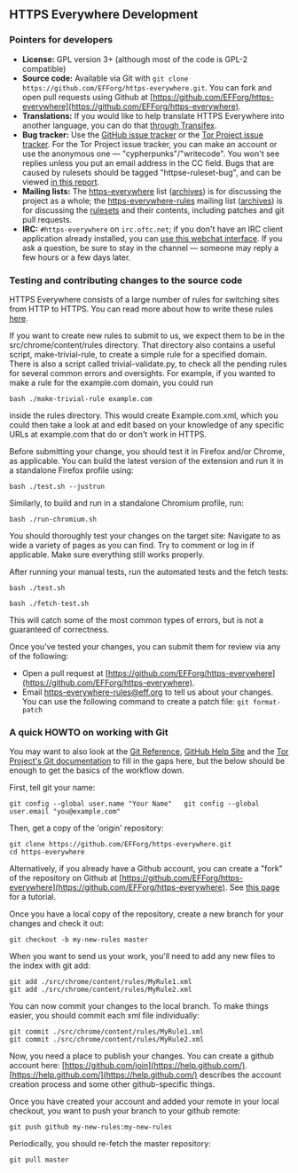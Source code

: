 ## HTTPS Everywhere Development

### Pointers for developers

- **License:** GPL version 3+ (although most of the code is GPL-2 compatible)
- **Source code:** Available via Git with `git clone https://github.com/EFForg/https-everywhere.git`. You can fork and open pull requests using Github at [https://github.com/EFForg/https-everywhere](https://github.com/EFForg/https-everywhere).
- **Translations:** If you would like to help translate HTTPS Everywhere into another language, you can do that [through Transifex](https://www.transifex.com/otf/torproject/).
- **Bug tracker:** Use the [GitHub issue tracker](https://github.com/EFForg/https-everywhere/issues/) or the [Tor Project issue tracker](https://trac.torproject.org/projects/tor/report/19). For the Tor Project issue tracker, you can make an account or use the anonymous one — "cypherpunks"/"writecode". You won't see replies unless you put an email address in the CC field. Bugs that are caused by rulesets should be tagged "httpse-ruleset-bug", and can be viewed [in this report](https://trac.torproject.org/projects/tor/report/48).
- **Mailing lists:** The [https-everywhere](https://lists.eff.org/mailman/listinfo/https-everywhere) list ([archives](https://lists.eff.org/pipermail/https-everywhere/)) is for discussing the project as a whole; the [https-everywhere-rules](https://lists.eff.org/mailman/listinfo/https-everywhere-rules) mailing list ([archives](https://lists.eff.org/pipermail/https-everywhere-rules)) is for discussing the [rulesets](https://www.eff.org/https-everywhere/rulesets) and their contents, including patches and git pull requests.
- **IRC:** `#https-everywhere` on `irc.oftc.net`; if you don't have an IRC client application already installed, you can [use this webchat interface](https://webchat.oftc.net/?channels=#https-everywhere). If you ask a question, be sure to stay in the channel — someone may reply a few hours or a few days later.

### Testing and contributing changes to the source code

HTTPS Everywhere consists of a large number of rules for switching sites from HTTP to HTTPS. You can read more about how to write these rules [here](https://www.eff.org/https-everywhere/rulesets).

If you want to create new rules to submit to us, we expect them to be in the src/chrome/content/rules directory. That directory also contains a useful script, make-trivial-rule, to create a simple rule for a specified domain. There is also a script called trivial-validate.py, to check all the pending rules for several common errors and oversights. For example, if you wanted to make a rule for the example.com domain, you could run

    bash ./make-trivial-rule example.com

inside the rules directory. This would create Example.com.xml, which you could then take a look at and edit based on your knowledge of any specific URLs at example.com that do or don't work in HTTPS.

Before submitting your change, you should test it in Firefox and/or Chrome, as applicable. You can build the latest version of the extension and run it in a standalone Firefox profile using:

    bash ./test.sh --justrun

Similarly, to build and run in a standalone Chromium profile, run:

    bash ./run-chromium.sh

You should thoroughly test your changes on the target site: Navigate to as wide a variety of pages as you can find. Try to comment or log in if applicable. Make sure everything still works properly.

After running your manual tests, run the automated tests and the fetch tests:

    bash ./test.sh

    bash ./fetch-test.sh

This will catch some of the most common types of errors, but is not a guaranteed of correctness.

Once you've tested your changes, you can submit them for review via any of the following:

- Open a pull request at [https://github.com/EFForg/https-everywhere](https://github.com/EFForg/https-everywhere).
- Email https-everywhere-rules@eff.org to tell us about your changes. You can use the following command to create a patch file: `git format-patch`

### A quick HOWTO on working with Git

You may want to also look at the [Git Reference](http://gitref.org/), [GitHub Help Site](https://help.github.com/) and the [Tor Project's Git documentation](https://gitweb.torproject.org/githax.git/tree/doc/Howto.txt) to fill in the gaps here, but the below should be enough to get the basics of the workflow down.

First, tell git your name:

    git config --global user.name "Your Name"   git config --global user.email "you@example.com"

Then, get a copy of the 'origin' repository:

    git clone https://github.com/EFForg/https-everywhere.git
    cd https-everywhere

Alternatively, if you already have a Github account, you can create a "fork" of the repository on Github at [https://github.com/EFForg/https-everywhere](https://github.com/EFForg/https-everywhere). See [this page](https://help.github.com/articles/fork-a-repo) for a tutorial.

Once you have a local copy of the repository, create a new branch for your changes and check it out:

    git checkout -b my-new-rules master

When you want to send us your work, you'll need to add any new files to the index with git add:

    git add ./src/chrome/content/rules/MyRule1.xml
    git add ./src/chrome/content/rules/MyRule2.xml

You can now commit your changes to the local branch. To make things easier, you should commit each xml file individually:

    git commit ./src/chrome/content/rules/MyRule1.xml
    git commit ./src/chrome/content/rules/MyRule2.xml

Now, you need a place to publish your changes. You can create a github account here: [https://github.com/join](https://help.github.com/). [https://help.github.com/](https://help.github.com/) describes the account creation process and some other github-specific things.

Once you have created your account and added your remote in your local checkout, you want to push your branch to your github remote:

    git push github my-new-rules:my-new-rules

Periodically, you should re-fetch the master repository:

    git pull master
